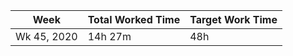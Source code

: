 | Week | Total Worked Time | Target Work Time |
|------|-------------------|------------------|
| Wk 45, 2020 | 14h 27m | 48h |
